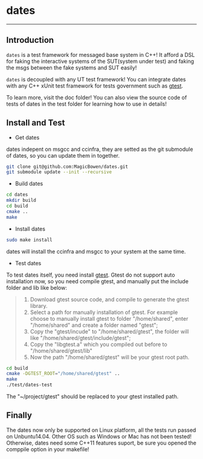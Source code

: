 # dates

***

## Introduction

`dates` is a test framework for messaged base system in C++! It afford a DSL for faking the interactive systems of the SUT(system under test) and faking the msgs between the fake systems and SUT easily!

`dates` is decoupled with any UT test framework! You can integrate dates with any C++ xUnit test framework for tests government such as  [gtest](https://github.com/google/googletest).

To learn more, visit the doc folder! You can also view the source code of tests of dates in the test folder for learning how to use in details!

## Install and Test

- Get dates

dates indepent on msgcc and ccinfra, they are setted as the git submodule of dates, so you can update them in together.

~~~ bash
git clone git@github.com:MagicBowen/dates.git
git submodule update --init --recursive
~~~

- Build dates

~~~ bash
cd dates
mkdir build
cd build
cmake ..
make
~~~

- Install dates

~~~ bash
sudo make install
~~~

dates will install the ccinfra and msgcc to your system at the same time.

- Test dates

To test dates itself, you need install [gtest](https://github.com/google/googletest). Gtest do not support auto installation now, so you need compile gtest, and manually put the include folder and lib like below:

> 1. Download gtest source code, and compile to generate the gtest library.
> 2. Select a path for manually installation of gtest. For example choose to manually install gtest to folder "/home/shared", enter "/home/shared" and create a folder named "gtest";
> 3. Copy the "gtest/incude" to "/home/shared/gtest", the folder will like "/home/shared/gtest/include/gtest";
> 4. Copy the "libgtest.a" which you compiled out before to "/home/shared/gtest/lib"
> 5. Now the path "/home/shared/gtest" will be your gtest root path.

~~~ bash
cd build
cmake -DGTEST_ROOT="/home/shared/gtest" ..
make
./test/dates-test
~~~

The "~/project/gtest" should be replaced to your gtest installed path.

## Finally

The dates now only be supported on Linux platform, all the tests run passed on Unbuntu14.04. Other OS such as Windows or Mac has not been tested! Otherwise, dates need some C++11 features suport, be sure you opened the comppile option in your makefile!